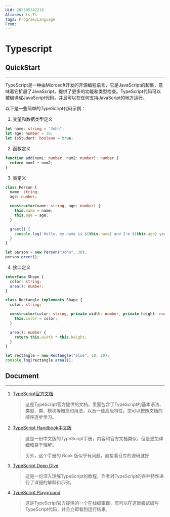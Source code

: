 ```yaml
---
Uid: 202305242228
Aliases: ts,Ts
Tags: Program/Language 
From: 
---
```

# Typescript

## QuickStart
---

TypeScript是一种由Microsoft开发的开源编程语言，它是JavaScript的超集，意味着它扩展了JavaScript，提供了更多的功能和类型检查。TypeScript代码可以被编译成JavaScript代码，并且可以在任何支持JavaScript的地方运行。

以下是一些简单的TypeScript代码示例：

1. 变量和数据类型定义

```typescript
let name: string = "John";
let age: number = 30;
let isStudent: boolean = true;
```

2. 函数定义

```typescript
function add(num1: number, num2: number): number {
  return num1 + num2;
}
```

3. 类定义

```typescript
class Person {
  name: string;
  age: number;

  constructor(name: string, age: number) {
    this.name = name;
    this.age = age;
  }

  greet() {
    console.log(`Hello, my name is ${this.name} and I'm ${this.age} years old.`);
  }
}

let person = new Person("John", 30);
person.greet();
```

4. 接口定义

```typescript
interface Shape {
  color: string;
  area(): number;
}

class Rectangle implements Shape {
  color: string;

  constructor(color: string, private width: number, private height: number) {
    this.color = color;
  }

  area(): number {
    return this.width * this.height;
  }
}

let rectangle = new Rectangle("blue", 10, 20);
console.log(rectangle.area());
```

## Document
---

1. [TypeScript官方文档](https://www.typescriptlang.org/docs/)

   > 这是TypeScript官方提供的文档，里面包含了TypeScript的基本语法、类型、类、模块等概念和用法，以及一些高级特性。您可以按照文档的顺序逐步学习。

2. [TypeScript Handbook中文版](https://github.com/zhongsp/TypeScript/blob/dev/README.md)

   > 这是一份中文版的TypeScript手册，内容和官方文档类似，但是更加详细和易于理解。
   > 
   > 另外，这个手册的 Book 版似乎有问题，直接看仓库的源码就好

3. [TypeScript Deep Dive](https://basarat.gitbook.io/typescript/)

   > 这是一份深入理解TypeScript的教程，作者对TypeScript的各种特性进行了详细的解释和示例。

4. [TypeScript Playground](https://www.typescriptlang.org/play)

   > 这是TypeScript官方提供的一个在线编辑器，您可以在这里尝试编写TypeScript代码，并且立即看到运行结果。
